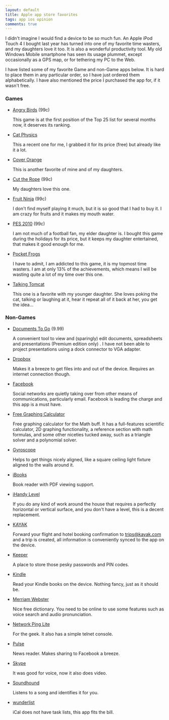 ```yaml
---
layout: default
title: Apple app store favorites
tags: app ios opinion
comments: true
---
```


I didn't imagine I would find a device to be so much fun. An Apple iPod Touch 4 I bought last year has turned into one of my favorite time wasters, and my daughters love it too. It is also a wonderful productivity tool. My old Windows Mobile smartphone has seen its usage plummet, except occasionally as a GPS map, or for tethering my PC to the Web.

I have listed some of my favorite Game and non-Game apps below. It is hard to place them in any particular order, so I have just ordered them alphabetically. I have also mentioned the price I purchased the app for, if it wasn't free.

### Games

* [Angry Birds](https://itunes.apple.com/us/app/angry-birds/id343200656) (99c)

    This game is at the first position of the Top 25 list for several months now, it deserves its ranking.

* [Cat Physics](https://itunes.apple.com/se/app/cat-physics/id373342398)

    This a recent one for me, I grabbed it for its price (free) but already like it a lot.

* [Cover Orange](https://itunes.apple.com/us/app/cover-orange/id405229260)

    This is another favorite of mine and of my daughters.

* [Cut the Rope](https://itunes.apple.com/us/app/cut-the-rope/id380293530) (99c)

    My daughters love this one.

* [Fruit Ninja](https://itunes.apple.com/us/app/fruit-ninja/id362949845) (99c)

    I don't find myself playing it much, but it is so good that I had to buy it. I am crazy for fruits and it makes my mouth water.

* [PES 2010](https://itunes.apple.com/gb/app/pes-2010-pro-evolution-soccer/id376797399) (99c)

    I am not much of a football fan, my elder daughter is. I bought this game during the holidays for its price, but it keeps my daughter entertained, that makes it good enough for me.

* [Pocket Frogs](https://itunes.apple.com/us/app/pocket-frogs/id386644958)

    I have to admit, I am addicted to this game, it is my topmost time wasters. I am at only 13% of the achievements, which means I will be wasting quite a lot of my time over this one.

* [Talking Tomcat](https://itunes.apple.com/us/app/talking-tom-cat/id377194688)

    This one is a favorite with my younger daughter. She loves poking the cat, talking or laughing at it, hear it repeat all of it back at her, you get the idea...

### Non-Games

* [Documents To Go](https://itunes.apple.com/us/app/documents-to-go-office-suite/id317117961) (9.99)

    A convenient tool to view and (sparingly) edit documents, spreadsheets and presentations (Premium edition only) . I have not been able to project presentations using a dock connector to VGA adapter.

* [Dropbox](https://itunes.apple.com/us/app/dropbox/id327630330)

    Makes it a breeze to get files into and out of the device. Requires an internet connection though.

* [Facebook](https://itunes.apple.com/us/app/facebook/id284882215)

    Social networks are quietly taking over from other means of communications, particularly email. Facebook is leading the charge and this app is a must have.

* [Free Graphing Calculator](https://itunes.apple.com/us/app/free-graphing-calculator/id378009553)

    Free graphing calculator for the Math buff. It has a full-features scientific calculator, 2D graphing functionality, a reference section with math formulas, and some other niceties tucked away, such as a triangle solver and a polynomial solver.

* [Gyroscope](https://itunes.apple.com/us/app/gyroscope/id381953722)

    Helps to get things nicely aligned, like a square ceiling light fixture aligned to the walls around it.

* [iBooks](https://itunes.apple.com/us/app/ibooks/id364709193)

    Book reader with PDF viewing support.

* [iHandy Level](https://itunes.apple.com/gb/app/ihandy-level/id299852753)

    If you do any kind of work around the house that requires a perfectly horizontal or vertical surface, and you don't have a level, this is a decent replacement.

* [KAYAK](https://itunes.apple.com/us/app/kayak-flight-hotel-search/id305204535)

    Forward your flight and hotel booking confirmation to trips@kayak.com and a trip is created, all information is conveniently synced to the app on the device.

* [Keeper](https://itunes.apple.com/us/app/keeper-password-data-vault/id287170072)

    A place to store those pesky passwords and PIN codes.

* [Kindle](https://itunes.apple.com/us/app/kindle/id302584613)

    Read your Kindle books on the device. Nothing fancy, just as it should be.

* [Merriam Webster](https://itunes.apple.com/us/app/merriam-webster-dictionary/id399452287)

    Nice free dictionary. You need to be online to use some features such as voice search and audio pronunciation.

* [Network Ping Lite](https://itunes.apple.com/us/app/network-ping-lite/id289967115)

    For the geek. It also has a simple telnet console.

* [Pulse](https://itunes.apple.com/us/app/pulse-news-mini/id377594176)

    News reader. Makes sharing to Facebook a breeze.

* [Skype](https://itunes.apple.com/us/app/skype/id304878510)

    It was good for voice, now it also does video.

* [Soundhound](https://itunes.apple.com/us/app/soundhound/id355554941)

    Listens to a song and identifies it for you.

* [wunderlist](https://itunes.apple.com/us/app/wunderlist-task-manager/id406644151)

    iCal does not have task lists, this app fits the bill.
